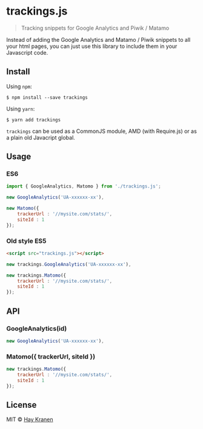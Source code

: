 # trackings.js
> Tracking snippets for Google Analytics and Piwik / Matamo

Instead of adding the Google Analytics and Matamo / Piwik snippets to all your html pages, you can just use this library to include them in your Javascript code.

## Install
Using `npm`:
```
$ npm install --save trackings
```

Using `yarn`:
```
$ yarn add trackings
```

`trackings` can be used as a CommonJS module, AMD (with Require.js) or as a plain old Javacript global.

## Usage

### ES6
```javascript
import { GoogleAnalytics, Matomo } from './trackings.js';

new GoogleAnalytics('UA-xxxxxx-xx'),

new Matomo({
    trackerUrl : '//mysite.com/stats/',
    siteId : 1
});
```

### Old style ES5
```html
<script src="trackings.js"></script>
```

```javascript
new trackings.GoogleAnalytics('UA-xxxxxx-xx'),

new trackings.Matomo({
    trackerUrl : '//mysite.com/stats/',
    siteId : 1
});
```

## API

### GoogleAnalytics(id)
```javascript
new GoogleAnalytics('UA-xxxxxx-xx'),
```

### Matomo({ trackerUrl, siteId })
```javascript
new trackings.Matomo({
    trackerUrl : '//mysite.com/stats/',
    siteId : 1
});
```

## License
MIT &copy; [Hay Kranen](http://www.haykranen.nl)